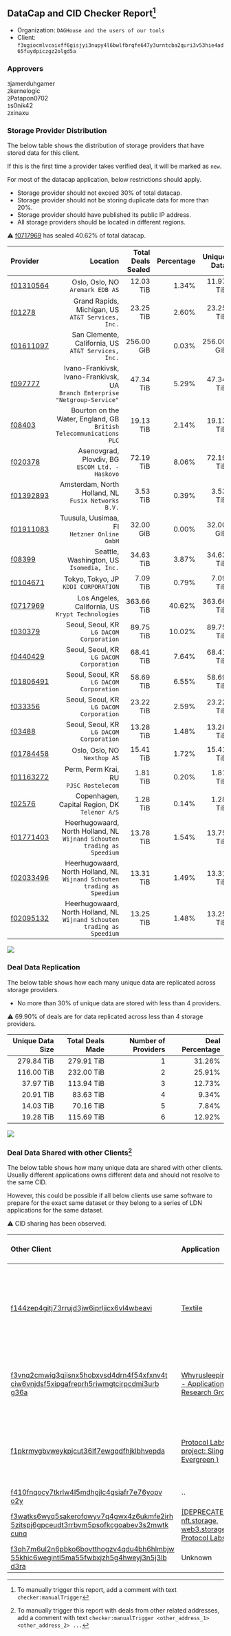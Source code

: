 ## DataCap and CID Checker Report[^1]
 - Organization: `DAGHouse and the users of our tools`
 - Client: `f3ugiocmlvcaixff6gisjyi3nupy4l6bwlfbrqfe647y3urntcba2quri3v53hie4ad65fuydpiczgz2olgd5a`
### Approvers
`3`jamerduhgamer<br/>`2`kernelogic<br/>`2`Patapon0702<br/>`1`s0nik42<br/>`2`xinaxu

### Storage Provider Distribution
The below table shows the distribution of storage providers that have stored data for this client.

If this is the first time a provider takes verified deal, it will be marked as `new`.

For most of the datacap application, below restrictions should apply.
 - Storage provider should not exceed 30% of total datacap.
 - Storage provider should not be storing duplicate data for more than 20%.
 - Storage provider should have published its public IP address.
 - All storage providers should be located in different regions.

⚠️ [f0717969](https://filfox.info/en/address/f0717969) has sealed 40.62% of total datacap.

| Provider                                              |                                                                        Location | Total Deals Sealed | Percentage | Unique Data | Duplicate Deals |
| :---------------------------------------------------- | ------------------------------------------------------------------------------: | -----------------: | ---------: | ----------: | --------------: |
| [f01310564](https://filfox.info/en/address/f01310564) |                                             Oslo, Oslo, NO<br/>`Aremark EDB AS` |          12.03 TiB |      1.34% |   11.97 TiB |           0.52% |
| [f01278](https://filfox.info/en/address/f01278)       |                            Grand Rapids, Michigan, US<br/>`AT&T Services, Inc.` |          23.25 TiB |      2.60% |   23.25 TiB |           0.00% |
| [f01611097](https://filfox.info/en/address/f01611097) |                          San Clemente, California, US<br/>`AT&T Services, Inc.` |         256.00 GiB |      0.03% |  256.00 GiB |           0.00% |
| [f097777](https://filfox.info/en/address/f097777)     | Ivano-Frankivsk, Ivano-Frankivsk, UA<br/>`Branch Enterprise "Netgroup-Service"` |          47.34 TiB |      5.29% |   47.34 TiB |           0.00% |
| [f08403](https://filfox.info/en/address/f08403)       |          Bourton on the Water, England, GB<br/>`British Telecommunications PLC` |          19.13 TiB |      2.14% |   19.13 TiB |           0.00% |
| [f020378](https://filfox.info/en/address/f020378)     |                              Asenovgrad, Plovdiv, BG<br/>`ESCOM Ltd. - Haskovo` |          72.19 TiB |      8.06% |   72.19 TiB |           0.00% |
| [f01392893](https://filfox.info/en/address/f01392893) |                          Amsterdam, North Holland, NL<br/>`Fusix Networks B.V.` |           3.53 TiB |      0.39% |    3.53 TiB |           0.00% |
| [f01911083](https://filfox.info/en/address/f01911083) |                                  Tuusula, Uusimaa, FI<br/>`Hetzner Online GmbH` |          32.00 GiB |      0.00% |   32.00 GiB |           0.00% |
| [f08399](https://filfox.info/en/address/f08399)       |                                    Seattle, Washington, US<br/>`Isomedia, Inc.` |          34.63 TiB |      3.87% |   34.63 TiB |           0.00% |
| [f0104671](https://filfox.info/en/address/f0104671)   |                                         Tokyo, Tokyo, JP<br/>`KDDI CORPORATION` |           7.09 TiB |      0.79% |    7.09 TiB |           0.00% |
| [f0717969](https://filfox.info/en/address/f0717969)   |                            Los Angeles, California, US<br/>`Krypt Technologies` |         363.66 TiB |     40.62% |  363.66 TiB |           0.00% |
| [f030379](https://filfox.info/en/address/f030379)     |                                     Seoul, Seoul, KR<br/>`LG DACOM Corporation` |          89.75 TiB |     10.02% |   89.75 TiB |           0.00% |
| [f0440429](https://filfox.info/en/address/f0440429)   |                                     Seoul, Seoul, KR<br/>`LG DACOM Corporation` |          68.41 TiB |      7.64% |   68.41 TiB |           0.00% |
| [f01806491](https://filfox.info/en/address/f01806491) |                                     Seoul, Seoul, KR<br/>`LG DACOM Corporation` |          58.69 TiB |      6.55% |   58.69 TiB |           0.00% |
| [f033356](https://filfox.info/en/address/f033356)     |                                     Seoul, Seoul, KR<br/>`LG DACOM Corporation` |          23.22 TiB |      2.59% |   23.22 TiB |           0.00% |
| [f03488](https://filfox.info/en/address/f03488)       |                                     Seoul, Seoul, KR<br/>`LG DACOM Corporation` |          13.28 TiB |      1.48% |   13.28 TiB |           0.00% |
| [f01784458](https://filfox.info/en/address/f01784458) |                                                 Oslo, Oslo, NO<br/>`Nexthop AS` |          15.41 TiB |      1.72% |   15.41 TiB |           0.00% |
| [f01163272](https://filfox.info/en/address/f01163272) |                                       Perm, Perm Krai, RU<br/>`PJSC Rostelecom` |           1.81 TiB |      0.20% |    1.81 TiB |           0.00% |
| [f02576](https://filfox.info/en/address/f02576)       |                                Copenhagen, Capital Region, DK<br/>`Telenor A/S` |           1.28 TiB |      0.14% |    1.28 TiB |           0.00% |
| [f01771403](https://filfox.info/en/address/f01771403) |     Heerhugowaard, North Holland, NL<br/>`Wijnand Schouten trading as Speedium` |          13.78 TiB |      1.54% |   13.75 TiB |           0.23% |
| [f02033496](https://filfox.info/en/address/f02033496) |     Heerhugowaard, North Holland, NL<br/>`Wijnand Schouten trading as Speedium` |          13.31 TiB |      1.49% |   13.31 TiB |           0.00% |
| [f02095132](https://filfox.info/en/address/f02095132) |     Heerhugowaard, North Holland, NL<br/>`Wijnand Schouten trading as Speedium` |          13.25 TiB |      1.48% |   13.25 TiB |           0.00% |

<img src="https://raw.githubusercontent.com/data-preservation-programs/filplus-checker-assets/main/filecoin-project/filecoin-plus-large-datasets/issues/1838/1685114909266.png"/>

### Deal Data Replication
The below table shows how each many unique data are replicated across storage providers.

- No more than 30% of unique data are stored with less than 4 providers.

⚠️ 69.90% of deals are for data replicated across less than 4 storage providers.

| Unique Data Size | Total Deals Made | Number of Providers | Deal Percentage |
| ---------------: | ---------------: | ------------------: | --------------: |
|       279.84 TiB |       279.91 TiB |                   1 |          31.26% |
|       116.00 TiB |       232.00 TiB |                   2 |          25.91% |
|        37.97 TiB |       113.94 TiB |                   3 |          12.73% |
|        20.91 TiB |        83.63 TiB |                   4 |           9.34% |
|        14.03 TiB |        70.16 TiB |                   5 |           7.84% |
|        19.28 TiB |       115.69 TiB |                   6 |          12.92% |

<img src="https://raw.githubusercontent.com/data-preservation-programs/filplus-checker-assets/main/filecoin-project/filecoin-plus-large-datasets/issues/1838/1685114910000.png"/>

### Deal Data Shared with other Clients[^3]
The below table shows how many unique data are shared with other clients.
Usually different applications owns different data and should not resolve to the same CID.

However, this could be possible if all below clients use same software to prepare for the exact same dataset or they belong to a series of LDN applications for the same dataset.

⚠️ CID sharing has been observed.

| Other Client                                                                                                                                                                                                              | Application                                                                                                                               | Total Deals Affected | Unique CIDs | Approvers                                                                                                                                                             |
| :------------------------------------------------------------------------------------------------------------------------------------------------------------------------------------------------------------------------ | :---------------------------------------------------------------------------------------------------------------------------------------- | -------------------: | ----------: | :-------------------------------------------------------------------------------------------------------------------------------------------------------------------- |
| [f144zep4gitj73rrujd3jw6iprljicx6vl4wbeavi](https://filfox.info/en/address/f144zep4gitj73rrujd3jw6iprljicx6vl4wbeavi)                                                                                                     | [Textile](https://github.com/filecoin-project/filecoin-plus-large-datasets/issues/61)                                                     |           895.72 TiB |      10,692 | `1`Alex11801<br/>`5`cryptowhizzard<br/>`1`dannyob<br/>`2`flyworker<br/>`1`IreneYoung<br/>`1`liyunzhi-666<br/>`1`MegTei<br/>`4`Reiers<br/>`2`s0nik42<br/>`1`XnMatrixSV |
| [f3vnq2cmwig3qjisnx5hobxvsd4drn4f54xfxnv4t<br/>ciw6vnjdsf5xipgafreprh5riwmgtcirpcdmi3urb<br/>g36a](https://filfox.info/en/address/f3vnq2cmwig3qjisnx5hobxvsd4drn4f54xfxnv4tciw6vnjdsf5xipgafreprh5riwmgtcirpcdmi3urbg36a) | [WhyrusleepingEstuary \- Applications Research Group](https://github.com/filecoin-project/filecoin-plus-large-datasets/issues/44)         |           135.44 TiB |         543 | `3`cryptowhizzard<br/>`2`dannyob<br/>`2`flyworker<br/>`2`MegTei<br/>`1`neogeweb3<br/>`3`Reiers<br/>`1`s0nik42                                                         |
| [f1pkrmygbvweykpjcut36lf7ewgqdfhjklbhvepda](https://filfox.info/en/address/f1pkrmygbvweykpjcut36lf7ewgqdfhjklbhvepda)                                                                                                     | [Protocol Labs \( project: Slingshot Evergreen \)](https://github.com/filecoin-project/filecoin-plus-large-datasets/issues/293)           |            33.59 TiB |         363 | `5`cryptowhizzard<br/>`1`destor2023<br/>`3`fabriziogianni7<br/>`3`flyworker<br/>`1`jimcray<br/>`3`MegTei<br/>`3`s0nik42<br/>`1`TimWilliams00                          |
| [f410fnqocy7tkrlw4l5mdhgjlc4gsiafr7e76yopv<br/>o2y](https://filfox.info/en/address/f410fnqocy7tkrlw4l5mdhgjlc4gsiafr7e76yopvo2y)                                                                                          | ``                                                                                                                                        |            13.47 TiB |         431 | Unknown                                                                                                                                                               |
| [f3watks6wyq5sakerofowyv7q4gwx4z6ukmfe2irh<br/>5zitspj6gpceudt3rrbvm5psofkcgoabev3s2mwtk<br/>cunq](https://filfox.info/en/address/f3watks6wyq5sakerofowyv7q4gwx4z6ukmfe2irh5zitspj6gpceudt3rrbvm5psofkcgoabev3s2mwtkcunq) | [\[DEPRECATED\] nft\.storage, web3\.storage \- Protocol Labs](https://github.com/filecoin-project/filecoin-plus-large-datasets/issues/12) |             6.66 TiB |         193 | `1`cryptowhizzard<br/>`1`neogeweb3<br/>`1`Reiers<br/>`1`s0nik42                                                                                                       |
| [f3qh7m6ul2n6pbko6bovtthogzv4qdu4bh6hlmbjw<br/>55khic6wegintl5ma55fwbxjzh5g4hweyj3n5j3lb<br/>d3ra](https://filfox.info/en/address/f3qh7m6ul2n6pbko6bovtthogzv4qdu4bh6hlmbjw55khic6wegintl5ma55fwbxjzh5g4hweyj3n5j3lbd3ra) | Unknown                                                                                                                                   |           576.00 GiB |          13 | Unknown                                                                                                                                                               |

[^1]: To manually trigger this report, add a comment with text `checker:manualTrigger`

[^2]: Deals from those addresses are combined into this report as they are specified with `checker:manualTrigger`

[^3]: To manually trigger this report with deals from other related addresses, add a comment with text `checker:manualTrigger <other_address_1> <other_address_2> ...`
